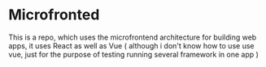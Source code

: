 # Microfronted

This is a repo, which uses the microfrontend architecture for building web apps, it uses React as well as Vue ( although i don't know how to use use vue, just for the purpose of testing running several framework in one app )
